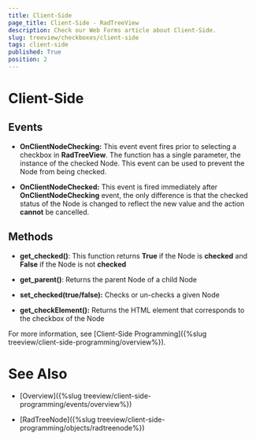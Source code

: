 ```yaml
---
title: Client-Side
page_title: Client-Side - RadTreeView
description: Check our Web Forms article about Client-Side.
slug: treeview/checkboxes/client-side
tags: client-side
published: True
position: 2
---
```


# Client-Side



## Events

* **OnClientNodeChecking:** This event event fires prior to selecting a checkbox in **RadTreeView**. The function has a single parameter, the instance of the checked Node. This event can be used to prevent the Node from being checked.

* **OnClientNodeChecked:** This event is fired immediately after **OnClientNodeChecking** event, the only difference is that the checked status of the Node is changed to reflect the new value and the action **cannot** be cancelled.

## Methods

* **get_checked()**: This function returns **True** if the Node is **checked** and **False** if the Node is not **checked**

* **get_parent()**: Returns the parent Node of a child Node

* **set_checked(true/false):** Checks or un-checks a given Node

* **get_checkElement():** Returns the HTML element that corresponds to the checkbox of the Node

For more information, see [Client-Side Programming]({%slug treeview/client-side-programming/overview%}).

# See Also

 * [Overview]({%slug treeview/client-side-programming/events/overview%})

 * [RadTreeNode]({%slug treeview/client-side-programming/objects/radtreenode%})

